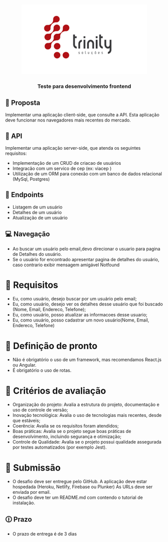 <h1 align="center">
  <img src="https://github.com/anthonygomes849/trinity-estagio/blob/master/assets/trinitylogo.png?raw=true" width="400">
</h1>
<h3 align="center">
  Teste para desenvolvimento frontend
</h3>


## :rocket: Proposta

Implementar uma aplicação client-side, que consulte a API. Esta aplicação deve funcionar nos navegadores mais recentes do mercado.

## :memo: API
Implementar uma aplicação server-side, que atenda os seguintes requisitos:

- Implementação de um CRUD de criacao de usuários
- Integracão com um servico de cep (ex: viacep )
- Utilização de um ORM para conexão com um banco de dados relacional (MySql, Postgres)

## :bookmark: Endpoints

- Listagem de um usuário
- Detalhes de um usuário
- Atualização de um usuário

## :computer: Navegação

- Ao buscar um usuário pelo email,devo direcionar o usuario para pagina de Detalhes do usuário.
- Se o usuário for encontrado apresentar pagina de detalhes do usuário, caso contrario exibir mensagem amigável Notfound

# :construction: Requisitos

- Eu, como usuário, desejo buscar por um usuário pelo email;
- Eu, como usuário, desejo ver os detalhes desse usuário que foi buscado (Nome, Email, Endereco, Telefone);
- Eu, como usuário, posso atualizar as informacoes desse usuario;
- Eu, como usuário, posso cadastrar um novo usuário(Nome, Email, Endereco, Telefone)

# :gift: Definição de pronto

- Não é obrigatório o uso de um framework, mas recomendamos React.js ou Angular.
- É obrigatório o uso de rotas.

# :memo: Critérios de avaliação

- Organização do projeto: Avalia a estrutura do projeto, documentação e uso de controle de versão;
- Inovação tecnológica: Avalia o uso de tecnologias mais recentes, desde que estáveis;
- Coerência: Avalia se os requisitos foram atendidos;
- Boas práticas: Avalia se o projeto segue boas práticas de desenvolvimento, incluindo segurança e otimização;
- Controle de Qualidade: Avalia se o projeto possui qualidade assegurada por testes automatizados (por exemplo Jest).

# :rocket: Submissão

- O desafio deve ser entregue pelo GitHub. A aplicação deve estar hospedada (Heroku, Netlify, Firebase ou Plunker) As URLs deve ser enviada por email.
- O desafio deve ter um README.md com contendo o tutorial de instalação.

## :clock1230: Prazo
- O prazo de entrega é de 3 dias
